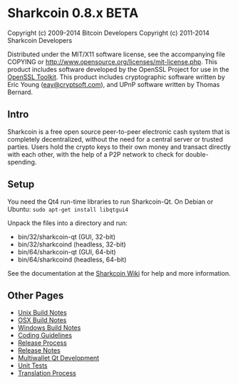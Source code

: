 Sharkcoin 0.8.x BETA
====================

Copyright (c) 2009-2014 Bitcoin Developers
Copyright (c) 2011-2014 Sharkcoin Developers

Distributed under the MIT/X11 software license, see the accompanying
file COPYING or http://www.opensource.org/licenses/mit-license.php.
This product includes software developed by the OpenSSL Project for use in the [OpenSSL Toolkit](http://www.openssl.org/). This product includes
cryptographic software written by Eric Young ([eay@cryptsoft.com](mailto:eay@cryptsoft.com)), and UPnP software written by Thomas Bernard.


Intro
---------------------
Sharkcoin is a free open source peer-to-peer electronic cash system that is
completely decentralized, without the need for a central server or trusted
parties.  Users hold the crypto keys to their own money and transact directly
with each other, with the help of a P2P network to check for double-spending.


Setup
---------------------
You need the Qt4 run-time libraries to run Sharkcoin-Qt. On Debian or Ubuntu:
	`sudo apt-get install libqtgui4`

Unpack the files into a directory and run:

- bin/32/sharkcoin-qt (GUI, 32-bit)
- bin/32/sharkcoind (headless, 32-bit)
- bin/64/sharkcoin-qt (GUI, 64-bit)
- bin/64/sharkcoind (headless, 64-bit)

See the documentation at the [Sharkcoin Wiki](http://sharkcoin.info)
for help and more information.


Other Pages
---------------------
- [Unix Build Notes](build-unix.md)
- [OSX Build Notes](build-osx.md)
- [Windows Build Notes](build-msw.md)
- [Coding Guidelines](coding.md)
- [Release Process](release-process.md)
- [Release Notes](release-notes.md)
- [Multiwallet Qt Development](multiwallet-qt.md)
- [Unit Tests](unit-tests.md)
- [Translation Process](translation_process.md)
